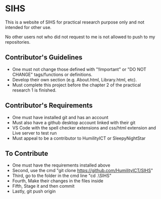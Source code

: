 # SIHS

This is a website of SIHS for practical research purpose only and not intended for other use.

No other users not who did not request to me is not allowed to push to my repositories.

## Contributor's Guidelines

- One must not change those defined with "!Important" or "DO NOT CHANGE" tags/functions or definitions.  
- Develop their own section (e.g. About.html, Library.html, etc).  
- Must complete this project before the chapter 2 of the practical research 1 is finished.

## Contributor's Requirements

- One must have installed git and has an account
- Must also have a github desktop account linked with their git
- VS Code with the spell checker extensions and css/html extension and Live server to test run
- Must appeal to be a contributor to HumilityICT or SleepyNightStar

## To Contribute

- One must have the requirements installed above
- Second, use the cmd "git clone <https://github.com/HumilityICT/SIHS>"
- Third, go to the folder in the cmd line "cd .\SIHS"
- Fourth, Make their changes in the files inside
- Fifth, Stage it and then commit
- Lastly, git push origin
